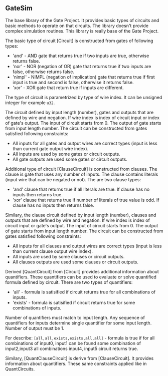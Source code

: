 ## GateSim

The base library of the Gate Project. It provides basic types of circuits and basic
methods to operate on that circuits. The library doesn't provide complex simulation
routines. This library is really base of the Gate Project.

The basic type of circuit [Circuit] is constructed from gates of following types:
* 'and' - AND gate that returns true if two inputs are true, otherwise returns false.
* 'nor' - NOR (negation of OR) gate that returns true if two inputs are false,
   otherwise returns false.
* 'nimpl' - NIMPL (negation of implication) gate that returns true if first input is true
   and second is false, otherwise it returns false.
* 'xor' - XOR gate that return true if inputs are different.

The type of circuit is parametrized by type of wire index. It can be unsigned integer
for example `u32`.

The circuit defined by input length (number), gates and outputs that are defined by
wire and negation. If wire index is index of circuit input or index of gate's output.
The input of circuit starts from 0. The output of gate starts from input length number.
The circuit can be constructed from gates satisfied following constraints:
* All inputs for all gates and output wires are correct types
  (input is less than current gate output wire index).
* All inputs are used by some gates or circuit outputs.
* All gate outputs are used some gates or circuit outputs.

Additional type of circuit [ClauseCircuit] is constructed from clauses. The clause is
gate that uses any number of inputs. The clause contains literals (input wire that can be
negated or not). The are two clause types:
* 'and' clause that returns true if all literals are true.
  If clause has no inputs then returns true.
* 'xor' clause that returns true if number of literals of true value is odd.
  If clause has no inputs then returns false.

Similary, the clause circuit defined by input length (number),
clauses and outputs that are defined by wire and negation.
If wire index is index of circuit input or gate's output.
The input of circuit starts from 0. The output of gate starts from input length number.
The circuit can be constructed from gates satisfied following constraints:
* All inputs for all clauses and output wires are correct types
  (input is less than current clause output wire index).
* All inputs are used by some clauses or circuit outputs.
* All clauses outputs are used some clauses or circuit outputs.

Derived [QuantCircuit] from [Circuit] provides additional information about quantifiers.
These quantifiers can be used to evaluate or solve quantified formula defined by circuit.
There are two types of quantifiers:
* 'all' - formula is satisified if circuit returns true for all combinations of inputs.
* 'exists' - formula is satisified if circuit returns true for some combinations of inputs.

Number of quantifiers must match to input length. Any sequence of quantifiers for inputs
determine single quantifier for some input length. Number of output must be 1.

For describe: `[all,all,exists,exists,all,all]` - formula is true if for all combinations of
input0, input1 can be found some combination of input2,input3 all combinations
input4, input5 circuit returns true.

Similary, [QuantClauseCircuit] is derive from [ClauseCircuit]. It provides
information about quantifiers. These same constraints applied like in QuantCircuits.
